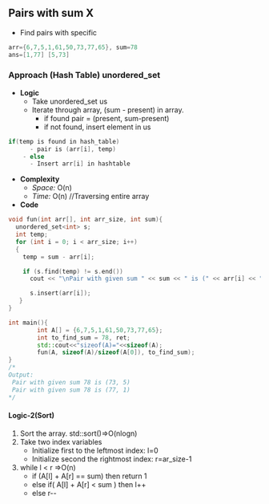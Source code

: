 ## Pairs with sum X
- Find pairs with specific 
```c++
arr={6,7,5,1,61,50,73,77,65}, sum=78
ans=[1,77] [5,73]
```

### Approach (Hash Table) unordered_set
- **Logic**
  - Take unordered_set<int> us
  - Iterate through array, (sum - present) in array.
    - if found pair = (present, sum-present)
    - if not found, insert element in us
```c
if(temp is found in hash_table)
      - pair is (arr[i], temp)
    - else
      - Insert arr[i] in hashtable
```
- **Complexity**
  - *Space:* O(n) 
  - *Time:* O(n)  //Traversing entire array
- **Code**
```c++
void fun(int arr[], int arr_size, int sum){
  unordered_set<int> s;
  int temp;
  for (int i = 0; i < arr_size; i++)
  {
    temp = sum - arr[i];

    if (s.find(temp) != s.end())
      cout << "\nPair with given sum " << sum << " is (" << arr[i] << ", " << temp << ")" << std::endl;

      s.insert(arr[i]);
   }
}

int main(){
        int A[] = {6,7,5,1,61,50,73,77,65};
        int to_find_sum = 78, ret;
        std::cout<<"sizeof(A)="<<sizeof(A);
        fun(A, sizeof(A)/sizeof(A[0]), to_find_sum);
}
/*
Output:
 Pair with given sum 78 is (73, 5)
 Pair with given sum 78 is (77, 1)
*/
```

#### Logic-2(Sort)
  1. Sort the array.          std::sort()=>O(nlogn)
  2. Take two index variables
     - Initialize first to the leftmost index: l=0
     - Initialize second  the rightmost index:  r=ar_size-1
  3. while l < r                                        =>O(n)
     - if (A[l] + A[r] == sum)  then return 1
     - else if( A[l] + A[r] <  sum )  then l++
     - else r--
